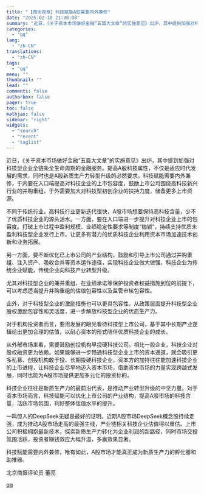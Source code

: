 ```yaml
---
title: "【西街观察】科技赋能A股需要内外兼修"
date: "2025-02-10 21:30:08"
summary: "近日，《关于资本市场做好金融“五篇大文章”的实施意见》出炉，其中提到加强对科技型企业全链条全生命周期..."
categories:
  - "qq"
lang:
  - "zh-CN"
translations:
  - "zh-CN"
tags:
  - "qq"
menu: ""
thumbnail: ""
lead: ""
comments: false
authorbox: false
pager: true
toc: false
mathjax: false
sidebar: "right"
widgets:
  - "search"
  - "recent"
  - "taglist"
---
```


近日，《关于资本市场做好金融“五篇大文章”的实施意见》出炉，其中提到加强对科技型企业全链条全生命周期的金融服务。提高A股科技属性，不仅是适应时代发展的需求，同时也是A股新质生产力转型升级的必然要求。科技赋能需要内外兼修，于内要在入口端提高对科技企业的上市包容度，鼓励上市公司围绕高科技新兴行业的并购重组，于外需要加大对科技型初创企业的扶持力度，储备更多上市资源。

不同于传统行业，高科技行业更新迭代很快，A股市场想要保持高科技含量，少不了优质科技企业的源头活水。一方面，要在入口端进一步提升对科技企业上市的包容度。打破上市过程中盈利规模、业绩稳定性要求等制度“枷锁”，持续支持优质未盈利科技型企业发行上市，让更多有潜力的优质科技企业利用资本市场加速技术创新和业务拓展。

另一方面，要不断优化已上市公司的产业结构，鼓励和引导上市公司通过并购重组、注入资产、吸收合并等资本运作途径，实现科技企业做大做强，科技企业为传统企业赋能，传统企业向科技产业转型升级。

尤其对科技型企业的兼并重组，在业绩承诺等保护投资者权益措施到位的前提下，可以考虑适当提升并购重组的估值包容性以及监管审核包容性。

此外，对于科技型企业的激励措施也可以更具包容性。从政策层面提升科技型企业股权激励包容性和灵活度，进一步解放科技型企业的优质生产力。

对于机构投资者而言，要用发展的眼光看待科技型上市公司，基于其中长期产业逻辑给出更加合理的估值，以耐心资本的形式陪伴优质科技企业的成长。

从外部市场来看，需要鼓励创投机构早投硬科技公司。相比一般企业，科技企业对股权融资更为依赖。如果能够进一步畅通科技型企业上市的资本通道，就会吸引更多私募、创投机构敢于投、长期投硬科技企业，资本方的加持往往能加速科技企业的上市进程，让科技企业尽早地迈入资本市场，借助资本市场的力量实现跨越式发展，同时也能为A股市场提供更加多元化的投资标的。

科技企业往往是新质生产力的最前沿代表，是推动产业转型升级的中坚力量。对于资本市场而言，科技赋能可以优化上市公司的产业结构，提高A股市场的科技含量，活跃市场氛围，利好整体估值水平的提升。

一鸣惊人的DeepSeek无疑是最好的证明。近期A股市场DeepSeek概念股持续走强，成为推动A股市场走高的最强主线，产业链相关科技企业估值得以重估。上市公司积极拥抱最新技术，探索新质生产力转化为企业利润的新路径，同时市场交投氛围活跃，投资者赚钱效应大幅升温，多赢效果显著。

科技赋能需要内外兼修，唯有如此，A股市场才能真正成为新质生产力的孵化器和助推器。

北京商报评论员 董亮

[qq](https://new.qq.com/rain/a/20250210A08HNW00)
